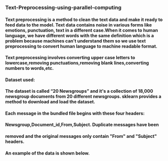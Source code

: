 ### Text-Preprocessing-using-parallel-computing
#### Text preprocessing is a method to clean the text data and make it ready to feed data to the model. Text data contains noise in various forms like emotions, punctuation, text in a different case.When it comes to human language, we have different words with the same definition which is a problem because machines can't understand them so we use text preprocessing to convert human language to machine readable format.
#### Text preprocessing involves converting upper case letters to lowercase,removing punctuations,removing blank lines,converting numbers to words,etc.
#### Dataset used:
#### The dataset is called “20 Newsgroups” and it's a collection of 18,000 newsgroup documents from 20 different newsgroups. sklearn provides a method to download and load the dataset.
#### Each message in the bundled file begins with these four headers:
#### Newsgroup,Document_id,From,Subject. Duplicate messages have been
#### removed and the original messages only contain "From" and "Subject" headers.
#### An example of the data is shown below.

